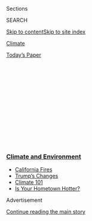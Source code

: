 <div id="app">

<div>

<div>

<div>

<div class="NYTAppHideMasthead css-1q2w90k e1suatyy0">

<div class="section css-ui9rw0 e1suatyy2">

<div class="css-eph4ug er09x8g0">

<div class="css-6n7j50">

</div>

<span class="css-1dv1kvn">Sections</span>

<div class="css-10488qs">

<span class="css-1dv1kvn">SEARCH</span>

</div>

[Skip to content](#site-content)[Skip to site
index](#site-index)

</div>

<div id="masthead-section-label" class="css-1wr3we4 eaxe0e00">

[Climate](https://www.nytimes3xbfgragh.onion/section/climate)

</div>

<div class="css-10698na e1huz5gh0">

</div>

</div>

<div id="masthead-bar-one" class="section hasLinks css-15hmgas e1csuq9d3">

<div class="css-uqyvli e1csuq9d0">

</div>

<div class="css-1uqjmks e1csuq9d1">

</div>

<div class="css-9e9ivx">

[](https://myaccount.nytimes3xbfgragh.onion/auth/login?response_type=cookie&client_id=vi)

</div>

<div class="css-1bvtpon e1csuq9d2">

[Today’s
Paper](https://www.nytimes3xbfgragh.onion/section/todayspaper)

</div>

</div>

</div>

</div>

<div data-aria-hidden="false">

<div id="site-content" data-role="main">

<div>

<div class="css-1aor85t" style="opacity:0.000000001;z-index:-1;visibility:hidden">

<div class="css-1hqnpie">

<div class="css-epjblv">

<span class="css-17xtcya">[Climate](/section/climate)</span><span class="css-x15j1o">|</span><span class="css-fwqvlz">Why
Does California Have So Many
Wildfires?</span>

</div>

<div class="css-k008qs">

<div class="css-1iwv8en">

<span class="css-18z7m18"></span>

<div>

</div>

</div>

<span class="css-1n6z4y">https://nyti.ms/3aIdnyW</span>

<div class="css-1705lsu">

<div class="css-4xjgmj">

<div class="css-4skfbu" data-role="toolbar" data-aria-label="Social Media Share buttons, Save button, and Comments Panel with current comment count" data-testid="share-tools">

  - 
  - 
  - 
  - 
    
    <div class="css-6n7j50">
    
    </div>

  - 

</div>

</div>

</div>

</div>

</div>

</div>

<div class="css-13pd83m">

<div class="css-l9svim">

### [<span class="css-pa1jbp"><span class="css-1rxm0ex">Climate and</span><span class="css-1rxm0ex"> Environment</span></span>](https://www.nytimes3xbfgragh.onion/section/climate?name=styln-climate&region=TOP_BANNER&block=storyline_menu_recirc&action=click&pgtype=Article&impression_id=054f5af0-f29f-11ea-9e00-ad25b2d773f7&variant=undefined)

  - <span class="css-ousu42">[California
    Fires](https://www.nytimes3xbfgragh.onion/article/why-does-california-have-wildfires.html?name=styln-climate&region=TOP_BANNER&block=storyline_menu_recirc&action=click&pgtype=Article&impression_id=054f5af1-f29f-11ea-9e00-ad25b2d773f7&variant=undefined)</span>
  - <span class="css-ousu42">[Trump’s
    Changes](https://www.nytimes3xbfgragh.onion/interactive/2020/climate/trump-environment-rollbacks.html?name=styln-climate&region=TOP_BANNER&block=storyline_menu_recirc&action=click&pgtype=Article&impression_id=054f5af2-f29f-11ea-9e00-ad25b2d773f7&variant=undefined)</span>
  - <span class="css-ousu42">[Climate 101](https://www.nytimes3xbfgragh.onion/interactive/2020/04/19/climate/climate-crash-course-1.html?name=styln-climate&region=TOP_BANNER&block=storyline_menu_recirc&action=click&pgtype=Article&impression_id=054f5af3-f29f-11ea-9e00-ad25b2d773f7&variant=undefined)</span>
  - <span class="css-ousu42">[Is Your Hometown
    Hotter?](https://www.nytimes3xbfgragh.onion/interactive/2018/08/30/climate/how-much-hotter-is-your-hometown.html?name=styln-climate&region=TOP_BANNER&block=storyline_menu_recirc&action=click&pgtype=Article&impression_id=054f8200-f29f-11ea-9e00-ad25b2d773f7&variant=undefined)</span>

</div>

</div>

<div id="top-wrapper" class="css-1sy8kpn">

<div id="top-slug" class="css-l9onyx">

Advertisement

</div>

[Continue reading the main
story](#after-top)

<div class="ad top-wrapper" style="text-align:center;height:100%;display:block;min-height:250px">

<div id="top" class="place-ad" data-position="top" data-size-key="top">

</div>

</div>

<div id="after-top">

</div>

</div>

<div>

<div id="sponsor-wrapper" class="css-1hyfx7x">

<div id="sponsor-slug" class="css-19vbshk">

Supported by

</div>

[Continue reading the main
story](#after-sponsor)

<div id="sponsor" class="ad sponsor-wrapper" style="text-align:center;height:100%;display:block">

</div>

<div id="after-sponsor">

</div>

</div>

<div class="css-186x18t">

</div>

<div class="css-1vkm6nb ehdk2mb0">

# Why Does California Have So Many Wildfires?

</div>

There are four key ingredients to the disastrous wildfire seasons in the
West, and climate change is a key culprit.

<div class="css-79elbk" data-testid="photoviewer-wrapper">

<div class="css-z3e15g" data-testid="photoviewer-wrapper-hidden">

</div>

<div class="css-1a48zt4 ehw59r15" data-testid="photoviewer-children">

![<span class="css-16f3y1r e13ogyst0" data-aria-hidden="true">Fighting
flames of the Creek fire in the Cascadel Woods area of unincorporated
Madera County, Calif. on
Monday.</span><span class="css-cnj6d5 e1z0qqy90" itemprop="copyrightHolder"><span class="css-1ly73wi e1tej78p0">Credit...</span><span><span>Josh
Edelson/Agence France-Presse — Getty
Images</span></span></span>](https://static01.graylady3jvrrxbe.onion/images/2020/09/08/science/08CLI-CALFIRES-update/merlin_176700381_709524cd-fbfe-499c-af77-596f80821067-articleLarge.jpg?quality=75&auto=webp&disable=upscale)

</div>

</div>

<div class="css-18e8msd">

<div class="css-pdw9fk epjyd6m0">

<div class="css-1txwxcy ey68jwv0" data-aria-hidden="true">

[![Kendra
Pierre-Louis](https://static01.graylady3jvrrxbe.onion/images/2018/07/16/multimedia/author-kendra-pierre-louis/author-kendra-pierre-louis-thumbLarge.png
"Kendra Pierre-Louis")](https://www.nytimes3xbfgragh.onion/by/kendra-pierre-louis)[![John
Schwartz](https://static01.graylady3jvrrxbe.onion/images/2018/02/16/multimedia/author-john-schwartz/author-john-schwartz-thumbLarge.jpg
"John Schwartz")](https://www.nytimes3xbfgragh.onion/by/john-schwartz)

</div>

<div class="css-1baulvz">

By [<span class="css-1baulvz" itemprop="name">Kendra
Pierre-Louis</span>](https://www.nytimes3xbfgragh.onion/by/kendra-pierre-louis)
and [<span class="css-1baulvz last-byline" itemprop="name">John
Schwartz</span>](https://www.nytimes3xbfgragh.onion/by/john-schwartz)

</div>

</div>

  - Sept. 8,
    2020

  - 
    
    <div class="css-4xjgmj">
    
    <div class="css-pvvomx" data-role="toolbar" data-aria-label="Social Media Share buttons, Save button, and Comments Panel with current comment count" data-testid="share-tools">
    
      - 
      - 
      - 
      - 
        
        <div class="css-6n7j50">
        
        </div>
    
      - 
    
    </div>
    
    </div>

</div>

</div>

<div class="section meteredContent css-1r7ky0e" name="articleBody" itemprop="articleBody">

<div class="css-1fanzo5 StoryBodyCompanionColumn">

<div class="css-53u6y8">

Again, California is aflame — and it isn’t close to being over yet.

As of Tuesday, more than [two million acres have burned across the
state](https://www.fire.ca.gov/daily-wildfire-report/) so far in 2020,
which makes this a record year, surpassing 2018, according to the
California Department of Forestry and Fire
Protection.<span class="css-8l6xbc evw5hdy0"> </span>About 200 Labor Day
visitors to the Sierra National Forest [had to be evacuated by
helicopter](https://www.nytimes3xbfgragh.onion/2020/09/06/us/mammoth-pools-fires-california.html)
after being trapped by the Creek Fire, and Governor Gavin Newsom
[declared a state of
emergency](https://www.gov.ca.gov/wp-content/uploads/2020/09/9.6.20-September-Fires-Emergency.pdf)
in five counties.

High temperatures and strong winds have made the situation even worse.
A[heat wave baked Southern California over the
weekend](https://www.nytimes3xbfgragh.onion/article/california-weather.html?smid=tw-nytimes&smtyp=cur)(Los
Angeles County hit a record 121 degrees) [and Death Valley recently
reached 130
degrees](https://www.nytimes3xbfgragh.onion/2020/08/17/climate/death-valley-hottest-temperature-on-earth.html),
which, if confirmed, would be the highest temperature ever reliably
recorded on the planet.

Residents being evacuated must weigh the risks of seeking refuge [in
evacuation shelters in the midst of the coronavirus
pandemic](https://www.nytimes3xbfgragh.onion/2020/08/20/us/ca-wildfires-covid.html)
and people living far beyond the burn zone are struggling with the
[smoke](https://twitter.com/NWSBayArea/status/1296355443158036481?ref_src=twsrc%5Etfw%7Ctwcamp%5Etweetembed%7Ctwterm%5E1296355443158036481%7Ctwgr%5E&ref_url=https%3A%2F%2Fwww.nytimes3xbfgragh.onion%2F2020%2F08%2F20%2Fus%2Fca-fires.html).

What is it about California that makes
[wildfires](https://www.nytimes3xbfgragh.onion/2020/09/08/us/california-wildfires-helicopter-rescue.html)
so catastrophic? There are four key ingredients.

## The (changing) climate

The first is California’s climate.

</div>

</div>

<div class="css-1fanzo5 StoryBodyCompanionColumn">

<div class="css-53u6y8">

“Fire, in some ways, is a very simple thing,” said Park Williams, a
bioclimatologist at Columbia University’s Lamont-Doherty Earth
Observatory. “As long as stuff is dry enough and there’s a spark, then
that stuff will
burn.”

[California](https://www.nytimes3xbfgragh.onion/2019/10/30/us/getty-fire-california-kincade.html),
like much of the West, gets most of its moisture in the fall and winter.
Its vegetation then spends much of the summer slowly drying out because
of a lack of rainfall and warmer temperatures. That vegetation then
serves as kindling for fires.

*\[Follow our live* [*California wildfires map
tracker*](https://www.nytimes3xbfgragh.onion/interactive/2020/08/20/us/california-wildfire-maps.html)*.\]*

But while California’s climate has always been fire prone, [the link
between climate change and bigger fires is
inextricable](https://agupubs.onlinelibrary.wiley.com/doi/full/10.1029/2019EF001210).
“This climate-change connection is straightforward: warmer temperatures
dry out fuels. In areas with abundant and very dry fuels, all you need
is a spark,” he said.

<div class="css-1q1hscp">

<div class="css-1xk4eoy">

<div id="CLIM">

</div>

</div>

</div>

</div>

</div>

<div class="css-79elbk" data-testid="photoviewer-wrapper">

<div class="css-z3e15g" data-testid="photoviewer-wrapper-hidden">

</div>

<div class="css-1a48zt4 ehw59r15" data-testid="photoviewer-children">

![<span class="css-16f3y1r e13ogyst0" data-aria-hidden="true">A wildfire
approached Interstate 80 near Vacaville, Calif., in
August.</span><span class="css-cnj6d5 e1z0qqy90" itemprop="copyrightHolder"><span class="css-1ly73wi e1tej78p0">Credit...</span><span>Noah
Berger/Associated
Press</span></span>](https://static01.graylady3jvrrxbe.onion/images/2020/08/21/climate/21CLI-CALFIRES1/merlin_175921338_d037db18-c773-44e1-9761-d11a44e63c94-articleLarge.jpg?quality=75&auto=webp&disable=upscale)

</div>

</div>

<div class="css-1fanzo5 StoryBodyCompanionColumn">

<div class="css-53u6y8">

[California’s
fire](https://www.nytimes3xbfgragh.onion/interactive/2019/03/18/business/pge-california-wildfires.html)
record dates back to 1932; [the 10 largest fires since
then](https://www.fire.ca.gov/media/5510/top20_acres.pdf) have occurred
since 2000, including the 2018 Mendocino Complex Fire, [the largest in
state
history](https://www.nytimes3xbfgragh.onion/2018/08/07/us/mendocino-complex-fire-california.html),
and this year’s L.N.U. Lightning Complex, [which is now 91 percent
contained](https://www.fire.ca.gov/incidents/2020/8/17/lnu-lightning-complex-includes-hennessey-gamble-15-10-spanish-markley-13-4-11-16-walbridge/).

</div>

</div>

<div class="css-1fanzo5 StoryBodyCompanionColumn">

<div class="css-53u6y8">

“In pretty much every single way, a perfect recipe for fire is just kind
of written in California,” Dr. Williams said. “Nature creates the
perfect conditions for fire, as long as people are there to start the
fires. But then climate change, in a few different ways, seems to also
load the dice toward more fire in the
future.”

<div id="NYT_MAIN_CONTENT_1_REGION" class="css-9tf9ac">

<div>

<div id="styln-prism-guide-1593610178459" class="section interactive-content interactive-size-medium css-1ftcdic">

<div class="css-17ih8de interactive-body">

<div id="prism-freeform-block-67201" class="css-19mumt8" data-role="complementary" data-storyline="Climate and Environment" data-truncated="false" tabindex="0">

<div class="css-a8d9oz">

<div>

[](%3Ca%20href=%22https://www.nytimes3xbfgragh.onion/section/climate?action=click&pgtype=Article&state=default&region=MAIN_CONTENT_1&context=storylines_keepup%22%3Ehttps://www.nytimes3xbfgragh.onion/section/climate?action=click&pgtype=Article&state=default&region=MAIN_CONTENT_1&context=storylines_keepup%3C/a%3E)

### Climate and Environment ›

#### Keep Up on the Latest Climate News

Updated Sept. 6, 2020

Here’s what you need to know this week:

  -   - Americans back [tough limits on building in fire and flood
        zones](https://www.nytimes3xbfgragh.onion/2020/09/04/climate/flood-fire-building-restrictions.html?action=click&pgtype=Article&state=default&region=MAIN_CONTENT_1&context=storylines_keepup),
        new research shows.
      - California’s wildfires are driving another crisis: More and more
        [homeowners can’t get
        insurance](https://www.nytimes3xbfgragh.onion/2020/09/02/climate/wildfires-insurance.html?action=click&pgtype=Article&state=default&region=MAIN_CONTENT_1&context=storylines_keepup).
      - The Trump administration has relaxed Obama-era rules limiting
        the release of [toxic waste from coal
        plants](https://www.nytimes3xbfgragh.onion/2020/08/31/climate/trump-coal-plants.html?action=click&pgtype=Article&state=default&region=MAIN_CONTENT_1&context=storylines_keepup).

<div id="styln-survey-component-67201" class="styln-survey-component">

</div>

</div>

</div>

</div>

</div>

</div>

</div>

</div>

## People

Even if the conditions are right for a wildfire, you still need
something or someone to ignite it. Sometimes the trigger is nature, like
the unusual lightning strikes that set off the LNU Lightning Complex
fires in August, but more often than not humans are responsible, said
Nina S. Oakley, a research scientist at the Center for Western Weather
and Water Extremes at the Scripps Institution of Oceanography,
University of California, San Diego.

Many deadly fires have been [started by downed power
lines](https://www.nytimes3xbfgragh.onion/interactive/2019/03/18/business/pge-california-wildfires.html).
The 2018 Carr Fire, the state’s sixth-largest on record, started when a
truck blew out its tire and its rim scraped the pavement, sending out
sparks. And some are started through bad decisions, like the fire that
was ignited over the weekend by smoke-generating fireworks [as part of a
gender-reveal
party](https://www.nytimes3xbfgragh.onion/2020/09/07/us/gender-reveal-party-wildfire.html)
and has consumed thousands of acres east of Los Angeles; [Cal Fire says
the fire is currently 16 percent
contained](https://www.fire.ca.gov/incidents/2020/9/5/el-dorado-fire/).

Dr. Oakley,<span class="css-8l6xbc evw5hdy0"> </span>was driving away
from her home in Santa Rosa, Calif., on Tuesday with her husband,
another climate scientist, Benjamin Hatchett of the Desert Research
Institute in Reno, Nev., to the ocean to get a respite from the smoke
over her home and<span class="css-8l6xbc evw5hdy0"> </span>power outages
that made it impossible to work. Events like gender reveal parties can
trigger a blaze, she noted, but “you also have the human contribution to
wildfire,” which includes the warming that has been caused by greenhouse
gas emissions and the accompanying increased drying. Both contribute “to
creating a situation favorable to wildfire,” she said. Dr. Hatchett
called it a “perfectly primed scenario” for this disaster.

<span class="css-8l6xbc evw5hdy0"> </span>

“California has a lot of people and a really long dry season,” Dr.
Williams said. “People are always creating possible sparks, and as the
dry season wears on and stuff is drying out more and more, the chance
that a spark comes off a person at the wrong time just goes up. And
that’s putting aside arson.”

There’s another way people have contributed to wildfires: in their
choices of where to live. [People are increasingly moving into areas
near
forests](https://www.nytimes3xbfgragh.onion/2018/11/15/climate/california-fires-wildland-urban-interface.html),
known as the urban-wildland interface, that are inclined to
burn.

</div>

</div>

<div class="css-1fanzo5 StoryBodyCompanionColumn">

<div class="css-53u6y8">

</div>

</div>

<div class="css-79elbk" data-testid="photoviewer-wrapper">

<div class="css-z3e15g" data-testid="photoviewer-wrapper-hidden">

</div>

<div class="css-1a48zt4 ehw59r15" data-testid="photoviewer-children">

<div class="css-1xdhyk6 erfvjey0">

<span class="css-1ly73wi e1tej78p0">Image</span>

<div class="css-zjzyr8">

<div data-testid="lazyimage-container" style="height:257.1333333333334px">

</div>

</div>

</div>

<span class="css-16f3y1r e13ogyst0" data-aria-hidden="true">The L.N.U.
Lightning Complex fire tore through the property of Bill Nichols, 84,
who worked to tamp out flames in Vacaville, Calif., last
month.</span><span class="css-cnj6d5 e1z0qqy90" itemprop="copyrightHolder"><span class="css-1ly73wi e1tej78p0">Credit...</span><span>Noah
Berger/Associated Press</span></span>

</div>

</div>

<div class="css-1fanzo5 StoryBodyCompanionColumn">

<div class="css-53u6y8">

## Fire suppression

It’s counterintuitive, but the United States’ history of suppressing
[wildfires](https://www.nytimes3xbfgragh.onion/interactive/2019/03/18/business/pge-california-wildfires.html)
has actually made present-day wildfires worse.

“For the last century we fought fire, and we did pretty well at it
across all of the Western United States,” Dr. Williams said. “And every
time we fought a fire successfully, that means that a bunch of stuff
that would have burned didn’t burn. And so over the last hundred years
we’ve had an accumulation of plants in a lot of areas.

“And so in a lot of [California now when fires
start](https://www.nytimes3xbfgragh.onion/interactive/2019/03/18/business/pge-california-wildfires.html),
those fires are burning through places that have a lot more plants to
burn than they would have if we had been allowing fires to burn for the
last hundred years.”

In recent years, the United States Forest Service has been trying to
rectify the previous practice through the use of prescribed or
“controlled” burns.

## The Santa Ana winds

The second and stage of this year’s fire season is yet to come.

Each fall, strong gusts known as the Santa Ana winds bring dry air from
the Great Basin area of the West into Southern California, said Fengpeng
Sun, an assistant professor in the department of geosciences at the
University of Missouri-Kansas City.

Dr. Sun is a co-author of a [2015
study](http://iopscience.iop.org/article/10.1088/1748-9326/10/9/094005)
that suggests that California has two distinct fire seasons. One, which
runs from June through September and is driven by a combination of
warmer and drier weather, is the Western fire season that most people
think of. Those wildfires tend to be more inland, in higher-elevation
forests.

</div>

</div>

<div class="css-1fanzo5 StoryBodyCompanionColumn">

<div class="css-53u6y8">

But Dr. Sun and his co-authors also identified a second fire season that
runs from October through April and is driven by the Santa Ana winds.
Those fires tend to spread three times faster and burn closer to urban
areas, and they were responsible for 80 percent of the economic losses
over two decades beginning in 1990.

It’s not just that the Santa Ana winds dry out vegetation; they also
move embers around, spreading fires.

Which brings us back to climate change.

Ultimately, determining the links between any individual fire and
climate change takes time, and analysis from the evolving discipline of
[attribution
science](https://www.nytimes3xbfgragh.onion/2016/08/02/science/looking-quickly-for-the-fingerprints-of-climate-change.html).
But the effects of the greenhouse gases humans produce underlie
everything that occurs in the atmosphere, and the tendency of climate
change to make dry places more dry over time is a warning to the West of
a fiery future.

This article originally appeared in 2018. It was updated in September
2020.

</div>

</div>

</div>

<div>

</div>

<div>

</div>

<div>

</div>

<div>

<div id="bottom-wrapper" class="css-1ede5it">

<div id="bottom-slug" class="css-l9onyx">

Advertisement

</div>

[Continue reading the main
story](#after-bottom)

<div id="bottom" class="ad bottom-wrapper" style="text-align:center;height:100%;display:block;min-height:90px">

</div>

<div id="after-bottom">

</div>

</div>

</div>

</div>

</div>

## Site Index

<div>

</div>

## Site Information Navigation

  - [© <span>2020</span> <span>The New York Times
    Company</span>](https://help.nytimes3xbfgragh.onion/hc/en-us/articles/115014792127-Copyright-notice)

<!-- end list -->

  - [NYTCo](https://www.nytco.com/)
  - [Contact
    Us](https://help.nytimes3xbfgragh.onion/hc/en-us/articles/115015385887-Contact-Us)
  - [Work with us](https://www.nytco.com/careers/)
  - [Advertise](https://nytmediakit.com/)
  - [T Brand Studio](http://www.tbrandstudio.com/)
  - [Your Ad
    Choices](https://www.nytimes3xbfgragh.onion/privacy/cookie-policy#how-do-i-manage-trackers)
  - [Privacy](https://www.nytimes3xbfgragh.onion/privacy)
  - [Terms of
    Service](https://help.nytimes3xbfgragh.onion/hc/en-us/articles/115014893428-Terms-of-service)
  - [Terms of
    Sale](https://help.nytimes3xbfgragh.onion/hc/en-us/articles/115014893968-Terms-of-sale)
  - [Site
    Map](https://spiderbites.nytimes3xbfgragh.onion)
  - [Help](https://help.nytimes3xbfgragh.onion/hc/en-us)
  - [Subscriptions](https://www.nytimes3xbfgragh.onion/subscription?campaignId=37WXW)

</div>

</div>

</div>

</div>
